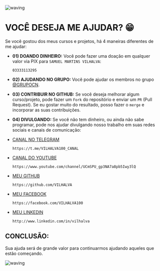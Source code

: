 <img src="https://capsule-render.vercel.app/api?type=waving&height=90&color=gradient" alt="waving">
  
# VOCÊ DESEJA ME AJUDAR? 😁
Se você gostou dos meus cursos e projetos, há 4 maneiras diferentes de me ajudar:

* **01) DOANDO DINHEIRO:**
Você pode fazer uma doação em qualquer valor via PIX para `SAMUEL MARTINS VILHALVA`:
    ```
    03333113295
    ```
* **02) AJUDANDO NO GRUPO:**
Você pode ajudar os membros no grupo [@GRUPOCN](https://t.me/GRUPOCN).

* **03) CONTRIBUIR NO GITHUB:**
Se você deseja melhorar algum curso/projeto, pode fazer um `Fork` do repositório e enviar um `PR` (Pull Request). Se eu gostar muito do resultado, posso fazer o `merge` e incorporar as suas contribuições.

* **04) DIVULGANDO:**
Se você não tem dinheiro, ou ainda não sabe programar, pode nos ajudar divulgando nosso trabalho em suas redes sociais e canais de comunicação:

- [CANAL NO TELEGRAM](https://t.me/VILHALVA100_CANAL)
    ```
    https://t.me/VILHALVA100_CANAL
    ```

- [CANAL DO YOUTUBE](https://www.youtube.com/channel/UCmSPU_gp3NA7a8pb5Iwy3lQ)
    ```
    https://www.youtube.com/channel/UCmSPU_gp3NA7a8pb5Iwy3lQ
    ```

- [MEU GITHUB](https://github.com/VILHALVA)
    ```
    https://github.com/VILHALVA
    ```

- [MEU FACEBOOK](https://facebook.com/VILHALVA100)
    ```
    https://facebook.com/VILHALVA100
    ```

- [MEU LINKEDIN](http://www.linkedin.com/in/vilhalva)
    ```
    http://www.linkedin.com/in/vilhalva
    ```

## CONCLUSÃO: 
Sua ajuda será de grande valor para continuarmos ajudando aqueles que estão começando.

<img src="https://capsule-render.vercel.app/api?type=waving&height=90&color=gradient" alt="waving">

